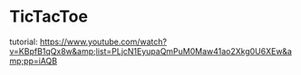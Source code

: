 # TicTacToe
tutorial: https://www.youtube.com/watch?v=KBpfB1qQx8w&amp;list=PLjcN1EyupaQmPuM0Maw41ao2Xkg0U6XEw&amp;pp=iAQB
